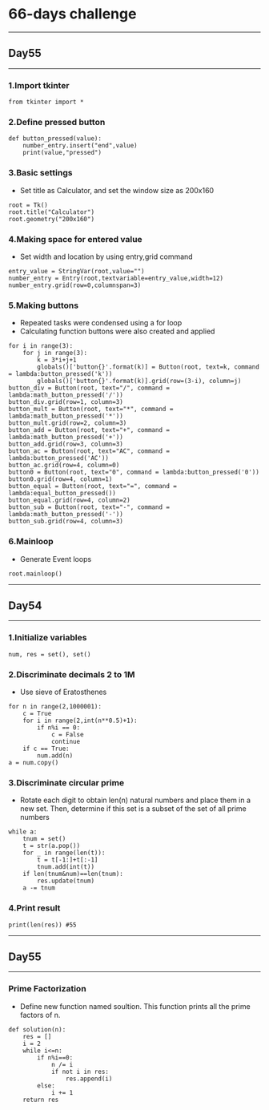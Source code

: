 # 66-days challenge
---
## Day55
---

### 1.Import tkinter
```
from tkinter import *
```

### 2.Define pressed button
```
def button_pressed(value):
    number_entry.insert("end",value)
    print(value,"pressed")
```

### 3.Basic settings
- Set title as Calculator, and set the window size as 200x160
```
root = Tk()
root.title("Calculator")
root.geometry("200x160")
```

### 4.Making space for entered value
- Set width and location by using entry,grid command
```
entry_value = StringVar(root,value="")
number_entry = Entry(root,textvariable=entry_value,width=12)
number_entry.grid(row=0,columnspan=3)
```

### 5.Making buttons
- Repeated tasks were condensed using a for loop
- Calculating function buttons were also created and applied
```
for i in range(3):
    for j in range(3):
        k = 3*i+j+1
        globals()['button{}'.format(k)] = Button(root, text=k, command = lambda:button_pressed('k'))
        globals()['button{}'.format(k)].grid(row=(3-i), column=j)
button_div = Button(root, text="/", command = lambda:math_button_pressed('/'))
button_div.grid(row=1, column=3)
button_mult = Button(root, text="*", command = lambda:math_button_pressed('*'))
button_mult.grid(row=2, column=3)
button_add = Button(root, text="+", command = lambda:math_button_pressed('+'))
button_add.grid(row=3, column=3)
button_ac = Button(root, text="AC", command = lambda:button_pressed('AC'))
button_ac.grid(row=4, column=0)
button0 = Button(root, text="0", command = lambda:button_pressed('0'))
button0.grid(row=4, column=1)
button_equal = Button(root, text="=", command = lambda:equal_button_pressed())
button_equal.grid(row=4, column=2)
button_sub = Button(root, text="-", command = lambda:math_button_pressed('-'))
button_sub.grid(row=4, column=3)
```

### 6.Mainloop
- Generate Event loops
```
root.mainloop()
```

---
## Day54
---

### 1.Initialize variables
```
num, res = set(), set()
```

### 2.Discriminate decimals 2 to 1M
- Use sieve of Eratosthenes
```
for n in range(2,1000001):
    c = True
    for i in range(2,int(n**0.5)+1):
        if n%i == 0:
            c = False
            continue
    if c == True:
        num.add(n)
a = num.copy()
```

### 3.Discriminate circular prime
- Rotate each digit to obtain len(n) natural numbers and place them in a new set. Then, determine if this set is a subset of the set of all prime numbers
```
while a:
    tnum = set()
    t = str(a.pop())
    for _ in range(len(t)):
        t = t[-1:]+t[:-1]
        tnum.add(int(t))
    if len(tnum&num)==len(tnum):
        res.update(tnum)
    a -= tnum
```

### 4.Print result
```
print(len(res)) #55
```

---
## Day55
---

### Prime Factorization
- Define new function named soultion. This function prints all the prime factors of n.
```
def solution(n):
    res = []
    i = 2
    while i<=n:
        if n%i==0:
            n /= i
            if not i in res:
                res.append(i)
        else:
            i += 1
    return res
```
